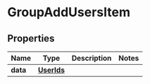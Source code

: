 
# GroupAddUsersItem

## Properties
Name | Type | Description | Notes
------------ | ------------- | ------------- | -------------
**data** | [**UserIds**](UserIds.md) |  | 




